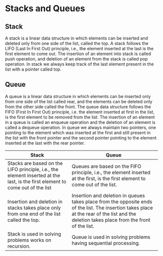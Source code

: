 # Stacks and Queues

## Stack
 A stack is a linear data structure in which elements can be inserted and deleted only from one side of the list, called the top.
  A stack follows the LIFO (Last In First Out) principle, i.e., the element inserted at the last is the first element to come out. The insertion of an element into stack is called push operation, and deletion of an element from the stack is called pop operation. In stack we always keep track of the last element present in the list with a pointer called top.


  ## Queue
   A queue is a linear data structure in which elements can be inserted only from one side of the list called rear, and the elements can be deleted only from the other side called the front. 
   The queue data structure follows the FIFO (First In First Out) principle, i.e. the element inserted at first in the list, is the first element to be removed from the list. The insertion of an element in a queue is called an enqueue operation and the deletion of an element is called a dequeue operation. In queue we always maintain two pointers, one pointing to the element which was inserted at the first and still present in the list with the front pointer and the second pointer pointing to the element inserted at the last with the rear pointer.

   |  Stack  | Queue    |
| ----------- | ----------- |
|   Stacks are based on the LIFO principle, i.e., the element inserted at the last, is the first element to come out of the list |  Queues are based on the FIFO principle, i.e., the element inserted at the first, is the first element to come out of the list.    |
|   Insertion and deletion in stacks takes place only from one end of the list called the top. |  Insertion and deletion in queues takes place from the opposite ends of the list. The insertion takes place at the rear of the list and the deletion takes place from the front of the list.    |
|   Stack is used in solving problems works on recursion. |  Queue is used in solving problems having sequential processing.    |